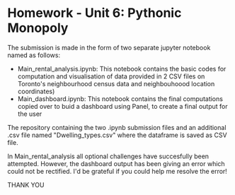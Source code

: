 # Homework - Unit 6: Pythonic Monopoly
The submission is made in the form of two separate jupyter notebook named as follows:
-   Main_rental_analysis.ipynb: This notebook contains the basic codes for computation and visualisation of data provided in 2 CSV files on Toronto's neighbourhood census data and neighbouhoood location coordinates)
-   Main_dashboard.ipynb: This notebook contains the final computations copied over to buid a dashboard using Panel, to create a final output for the user

The repository containing the two .ipynb submission files and an additional .csv file named "Dwelling_types.csv" where the dataframe is saved as CSV file.

In Main_rental_analysis all optional challenges have succesfully been attempted. However, the dashboard output has been giving an error which could not be rectified.
I'd be grateful if you could help me resolve the error!

THANK YOU